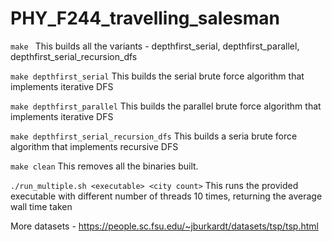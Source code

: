 # PHY_F244_travelling_salesman

`make `
This builds all the variants - depthfirst_serial, depthfirst_parallel, depthfirst_serial_recursion_dfs

`make depthfirst_serial`
This builds the serial brute force algorithm that implements iterative DFS

`make depthfirst_parallel`
This builds the parallel brute force algorithm that implements iterative DFS

`make depthfirst_serial_recursion_dfs`
This builds a seria brute force algorithm that implements recursive DFS

`make clean`
This removes all the binaries built.

`./run_multiple.sh <executable> <city count>`
This runs the provided executable with different number of threads 10 times, returning the average wall time taken

More datasets - https://people.sc.fsu.edu/~jburkardt/datasets/tsp/tsp.html

